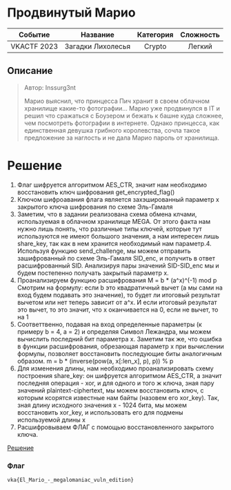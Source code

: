 # Продвинутый Марио

|   Cобытие   | Название | Категория | Сложность |
| :---------: | :------: | :-------: | :-------: |
| VKACTF 2023 |  Загадки Лихолесья  |  Crypto  |  Легкий  |

## Описание

>Автор: Inssurg3nt
>
>Марио выяснил, что принцесса Пич хранит в своем облачном хранилище какие-то фотографии... Марио уже продвинулся в IT и решил что сражаться с Боузером и бежать к башне куда сложнее, чем посмотреть фотографии в интернете. Однако принцесса, как единственная девушка грибного королевства, сочла такое предложение за наглость и не дала Марио пароль от хранилища.

# Решение

1. Флаг шифруется алгоритмом AES_CTR, значит нам необходимо восстановить ключ шифрования 
    get_encrypted_flag()
2. Ключом шифроавания флага является захэшированный параметр x закрытого ключа шифрования по схеме Эль-Гамаля
3. Заметим, что в задании реализована схема обмена клчами, используемая в облачном хранилище MEGA. От этого факта нам нужно лишь понять, что различные типы ключей, которые тут используются не имеют большого значения, а нам интересен лишь share_key, так как в нем хранится необходимый нам параметр.4. Используя функцию send_challenge, мы можем отправить зашифрованный по схеме Эль-Гамаля SID_enc, и получить в ответ расшифрованный SID. Анализируя пары значений SID-SID_enc мы и будем постепенно получать закрытый параметр x.
4. Проанализируем функцию расшифрования 
    M = b * (a^x)^(-1) mod p
Смотрим на формулу: если b это квадратичный вычет (а мы сами на вход будем подавать это значение), то будет ли итоговый результат вычетом или нет теперь зависит от a^x. И если итоговый результат это вычет, то это значит, что x оканчивается на 0, если не вычет, то на 1
5. Соответтвенно, подавая на вход определенные параметры (к примеру b = 4, a = 2) и определяя Символ Лежандра, мы можем вычислить последний бит параметра x. Заметим так же, что ошибка в функции расшифрования, обрезающая параметр x при вычислении формулы, позволяет восстановить последующие биты аналогичным образом.
    m = b * (inverse(pow(a, x[:len_x], p), p)) % p
6. Для изменения длины, нам необходимо проанализировать схему построения share_key: он шифруется алгоритмом AES_CTR, а значит последняя операция - xor, и для одного и того ж ключа, зная пару значений plaintext-ciphertext, мы можем восстановить ключ, с которым ксорятся известные нам байты (назовем его xor_key). Так, зная длину исходного значения x - 1024 бита, мы можем восстановить xor_key, и использовать его для подмены используемой длины x
7.  Расшифровываем ФЛАГ с помощью восстановленного закрытого ключа.


[Решение](solve.py)
### Флаг

```
vka{El_Mario_-_megalomaniac_vuln_edition}

```
